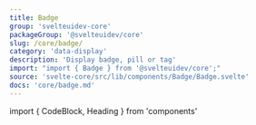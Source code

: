 ```yaml
---
title: Badge
group: 'svelteuidev-core'
packageGroup: '@svelteuidev/core'
slug: /core/badge/
category: 'data-display'
description: 'Display badge, pill or tag'
import: "import { Badge } from '@svelteuidev/core';"
source: 'svelte-core/src/lib/components/Badge/Badge.svelte'
docs: 'core/badge.md'
---
```


import { CodeBlock, Heading } from 'components'

<Heading />
